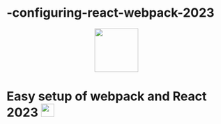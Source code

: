 # -configuring-react-webpack-2023

<div id="header" align="center">
  <img src="https://media.giphy.com/media/M9gbBd9nbDrOTu1Mqx/giphy.gif" width="100"/>
</div>
<h1>
  Easy setup of webpack and React 2023
  <img src="https://media3.giphy.com/media/v1.Y2lkPTc5MGI3NjExNmE5eTZ0ODdxaHpwdTNieThzaW85cmtkNGFoMzljc2VtNmNoeWtmdyZlcD12MV9pbnRlcm5hbF9naWZfYnlfaWQmY3Q9cw/hvRJCLFzcasrR4ia7z/giphy.gif" width="30px"/>
</h1>
